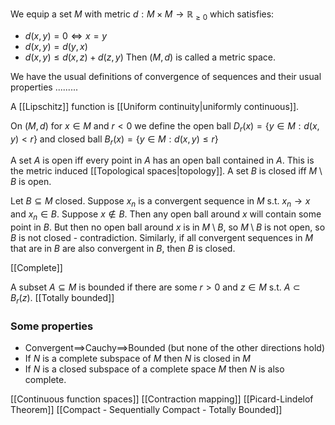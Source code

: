 We equip a set $M$ with metric $d:M\times M\to \mathbb R_{\geq 0}$ which satisfies:
- $d(x,y)=0\iff x=y$ 
- $d(x,y)=d(y,x)$
- $d(x,y)\leq d(x,z)+d(z,y)$
Then $(M,d)$ is called a metric space.

We have the usual definitions of convergence of sequences and their usual properties .........

A [[Lipschitz]] function is [[Uniform continuity|uniformly continuous]].

On $(M,d)$ for $x\in M$ and $r<0$ we define the open ball $D_r(x)=\{y\in M: d(x,y)<r\}$ and closed ball $B_r(x)=\{y\in M: d(x,y)\leq r\}$

A set $A$ is open iff every point in $A$ has an open ball contained in $A$. This is the metric induced [[Topological spaces|topology]].
A set $B$ is closed iff $M\setminus B$ is open.

Let $B\subseteq M$ closed. Suppose $x_n$ is a convergent sequence in $M$ s.t. $x_n\to x$ and $x_n\in B$. Suppose $x\not\in B$. Then any open ball around $x$ will contain some point in $B$. But then no open ball around $x$ is in $M\setminus B$, so $M\setminus B$ is not open, so $B$ is not closed - contradiction. Similarly, if all convergent sequences in $M$ that are in $B$ are also convergent in $B$, then $B$ is closed. 

[[Complete]]

A subset $A\subseteq M$ is bounded if there are some $r>0$ and $z\in M$ s.t. $A\subset B_r(z)$.
[[Totally bounded]]

### Some properties 
- Convergent$\implies$Cauchy$\implies$Bounded (but none of the other directions hold)
- If $N$ is a complete subspace of $M$ then $N$ is closed in $M$
- If $N$ is a closed subspace of a complete space $M$ then $N$ is also complete.

[[Continuous function spaces]]
[[Contraction mapping]]
[[Picard-Lindelof Theorem]]
[[Compact - Sequentially Compact - Totally Bounded]]
